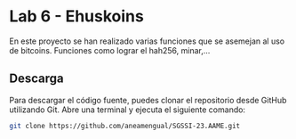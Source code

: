# Lab 6 - Ehuskoins

En este proyecto se han realizado varias funciones que se asemejan al uso de bitcoins. Funciones como lograr el hah256, minar,...

## Descarga

Para descargar el código fuente, puedes clonar el repositorio desde GitHub utilizando Git. Abre una terminal y ejecuta el siguiente comando:

```bash
git clone https://github.com/aneamengual/SGSSI-23.AAME.git